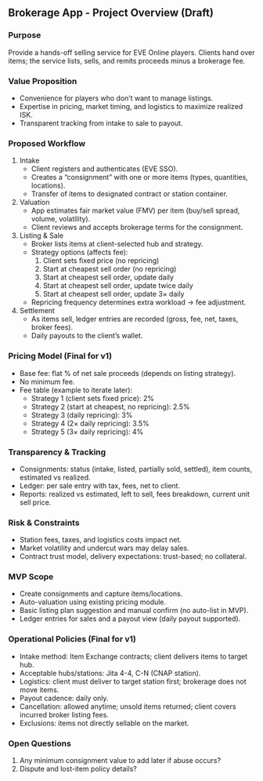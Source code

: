 ## Brokerage App - Project Overview (Draft)

### Purpose

Provide a hands-off selling service for EVE Online players. Clients hand over items; the service lists, sells, and remits proceeds minus a brokerage fee.

### Value Proposition

- Convenience for players who don’t want to manage listings.
- Expertise in pricing, market timing, and logistics to maximize realized ISK.
- Transparent tracking from intake to sale to payout.

### Proposed Workflow

1. Intake
   - Client registers and authenticates (EVE SSO).
   - Creates a “consignment” with one or more items (types, quantities, locations).
   - Transfer of items to designated contract or station container.
2. Valuation
   - App estimates fair market value (FMV) per item (buy/sell spread, volume, volatility).
   - Client reviews and accepts brokerage terms for the consignment.
3. Listing & Sale
   - Broker lists items at client-selected hub and strategy.
   - Strategy options (affects fee):
     1. Client sets fixed price (no repricing)
     2. Start at cheapest sell order (no repricing)
     3. Start at cheapest sell order, update daily
     4. Start at cheapest sell order, update twice daily
     5. Start at cheapest sell order, update 3× daily
   - Repricing frequency determines extra workload → fee adjustment.
4. Settlement
   - As items sell, ledger entries are recorded (gross, fee, net, taxes, broker fees).
   - Daily payouts to the client’s wallet.

### Pricing Model (Final for v1)

- Base fee: flat % of net sale proceeds (depends on listing strategy).
- No minimum fee.
- Fee table (example to iterate later):
  - Strategy 1 (client sets fixed price): 2%
  - Strategy 2 (start at cheapest, no repricing): 2.5%
  - Strategy 3 (daily repricing): 3%
  - Strategy 4 (2× daily repricing): 3.5%
  - Strategy 5 (3× daily repricing): 4%

### Transparency & Tracking

- Consignments: status (intake, listed, partially sold, settled), item counts, estimated vs realized.
- Ledger: per sale entry with tax, fees, net to client.
- Reports: realized vs estimated, left to sell, fees breakdown, current unit sell price.

### Risk & Constraints

- Station fees, taxes, and logistics costs impact net.
- Market volatility and undercut wars may delay sales.
- Contract trust model, delivery expectations: trust-based; no collateral.

### MVP Scope

- Create consignments and capture items/locations.
- Auto-valuation using existing pricing module.
- Basic listing plan suggestion and manual confirm (no auto-list in MVP).
- Ledger entries for sales and a payout view (daily payout supported).

### Operational Policies (Final for v1)

- Intake method: Item Exchange contracts; client delivers items to target hub.
- Acceptable hubs/stations: Jita 4-4, C-N (CNAP station).
- Logistics: client must deliver to target station first; brokerage does not move items.
- Payout cadence: daily only.
- Cancellation: allowed anytime; unsold items returned; client covers incurred broker listing fees.
- Exclusions: items not directly sellable on the market.

### Open Questions

1. Any minimum consignment value to add later if abuse occurs?
2. Dispute and lost-item policy details?
